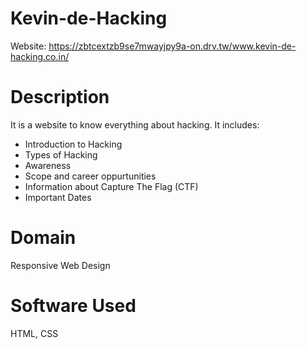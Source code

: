 # Kevin-de-Hacking
Website: https://zbtcextzb9se7mwayjpy9a-on.drv.tw/www.kevin-de-hacking.co.in/

# Description
It is a website to know everything about hacking. It includes:

- Introduction to Hacking
- Types of Hacking
- Awareness
- Scope and career oppurtunities
- Information about Capture The Flag (CTF)
- Important Dates

# Domain
Responsive Web Design

# Software Used
HTML, CSS
